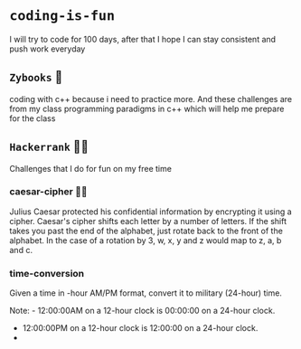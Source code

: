 # `coding-is-fun`
I will try to code for 100 days, after that I hope I can stay consistent and push work everyday

## `Zybooks` 📗
coding with c++ because i need to practice more. And these challenges are from my class programming paradigms in c++ which will help me prepare for the class

## `Hackerrank` 👨‍💻 
Challenges that I do for fun on my free time

### caesar-cipher 🧑‍💻 
Julius Caesar protected his confidential information by encrypting it using a cipher. Caesar's cipher shifts each letter by a number of letters. If the shift takes you past the end of the alphabet, just rotate back to the front of the alphabet. In the case of a rotation by 3, w, x, y and z would map to z, a, b and c.

### time-conversion
Given a time in -hour AM/PM format, convert it to military (24-hour) time.

Note: - 12:00:00AM on a 12-hour clock is 00:00:00 on a 24-hour clock.
- 12:00:00PM on a 12-hour clock is 12:00:00 on a 24-hour clock.
- 
